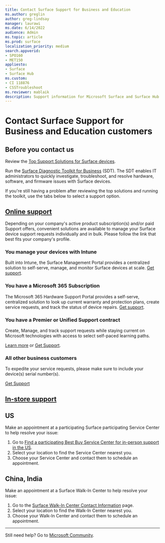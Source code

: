 ```yaml
---
title: Contact Surface Support for Business and Education
ms.author: greglin
author: greg-lindsay
manager: laurawi
ms.date: 6/14/2022
audience: Admin
ms.topic: article
ms.prod: surface
localization_priority: medium
search.appverid:
- SPO160
- MET150
appliesto:
- Surface
- Surface Hub
ms.custom: 
- CI 118876
- CSSTroubleshoot 
ms.reviewer: mablaik
description: Support information for Microsoft Surface and Surface Hub products.
---
```


# Contact Surface Support for Business and Education customers

## Before you contact us  

Review the [Top Support Solutions for Surface devices](/surface/support-solutions-surface).

Run the [Surface Diagnostic Toolkit for Business](surface-diagnostic-toolkit-business.md) (SDT). The SDT enables IT administrators to quickly investigate, troubleshoot, and resolve hardware, software, and firmware issues with Surface devices.

If you're still having a problem after reviewing the top solutions and running the toolkit, use the tabs below to select a support option.

## [Online support](#tab/online)

Depending on your company's active product subscription(s) and/or paid Support offers, convenient solutions are available to manage your Surface device support requests individually and in bulk. Please follow the link that best fits your company's profile.

### You manage your devices with Intune

Built into Intune, the Surface Management Portal provides a centralized solution to self-serve, manage, and monitor Surface devices at scale. [Get support](/surface/surface-management-portal).

### You have a Microsoft 365 Subscription

The Microsoft 365 Hardware Support Portal provides a self-serve, centralized solution to look up current warranty and protection plans, create service requests, and track the status of device repairs. [Get support](/surface/self-serve-warranty-service).

### You have a Premier or Unified Support contract

Create, Manage, and track support requests while staying current on Microsoft technologies with access to select self-paced learning paths.

[Learn more](/services-hub/unified/support/) or [Get Support](https://serviceshub.microsoft.com/support/create).

### All other business customers

To expedite your service requests, please make sure to include your device(s) serial number(s).

[Get Support](https://support.serviceshub.microsoft.com/supportforbusiness)

## [In-store support](#tab/instore)

## US

Make an appointment at a participating Surface participating Service Center to help resolve your issue:

1. Go to [Find a participating Best Buy Service Center for in-person support in the US](https://support.microsoft.com/surface/find-a-participating-best-buy-service-center-for-in-person-support-in-the-us-9c30c2ba-a8d3-4657-b9df-9c00239751a2).
2. Select your location to find the Service Center nearest you.
3. Choose your Service Center and contact them to schedule an appointment.

## China, India

Make an appointment at a Surface Walk-In Center to help resolve your issue:

1. Go to the [Surface Walk-In Center Contact Information](https://support.microsoft.com/help/4498593/find-surface-walk-in-center-contact-information) page.
2. Select your location to find the Walk-In Center nearest you.  
3. Choose your Walk-In Center and contact them to schedule an appointment.

---

Still need help? Go to [Microsoft Community](https://answers.microsoft.com/).
